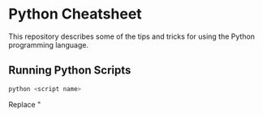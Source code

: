 # Python Cheatsheet

This repository describes some of the tips and tricks for using the Python programming 
language.

## Running Python Scripts 

```bash
python <script name>
``` 

Replace "<script name>" with the file name of the Python script that you want to run.

## Declare Variables 

Variables hold the values that are used in your application or script. In Python, 
variables are not strong-typed. This means that the variables you declare,
are not limited to a particular data type. However, the variable does have a 
value, any future changes to that value must be of the same type. So you cannot set 
the value of a variable to a string and then change it to a integer. 

```python
myVariable = "red" 
myOtherVariable = false
myOtherOtherVariable = 5
``` 

## Functions

To write a function in Python, you start the function out with the "def" keyword. 

### Example

```python
def myFunction (param1, param2, param3): 
   sum = param1 + param2 + param3
   return sum
```

If you notice, there are no braces or brackets around the contents of the function. 
Python relies on indentation for the grouping of lines together within a given 
section.

## Random Number

Random nubmers can be used to do countdowns or other things that are needed. 
To get a random number, you have to import the randomint class from the random library 
by adding 

```
from random import randint
```

to the top of your Python script. 

Then you can set the random integer to a variable by doing 

```
myNumber = randint(5,60)
```

In the example above, 5 is the lower limit of the range and 60 is the upper limit
of the range. If your range needs to be different, then changes either or both of 
these values.

## More Resources

The Raspberry Pi traffic light project is written in Python code. You can review the 
code at 
[https://github.com/almostengr/raspitraffic-stem](https://github.com/almostengr/raspitraffic-stem).

